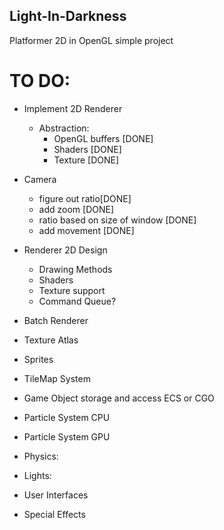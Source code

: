 ## Light-In-Darkness
Platformer 2D in OpenGL simple project

# TO DO:
- Implement 2D Renderer
    - Abstraction:
        - OpenGL buffers [DONE]
        - Shaders [DONE]
        - Texture [DONE]
- Camera 
    - figure out ratio[DONE]
    - add zoom [DONE]
    - ratio based on size of window [DONE]
    - add movement [DONE]

- Renderer 2D Design 
    - Drawing Methods
    - Shaders
    - Texture support
    - Command Queue?

- Batch Renderer
- Texture Atlas
- Sprites
- TileMap System

- Game Object storage and access ECS or CGO

- Particle System CPU
- Particle System GPU

- Physics:
- Lights:

- User Interfaces

- Special Effects


